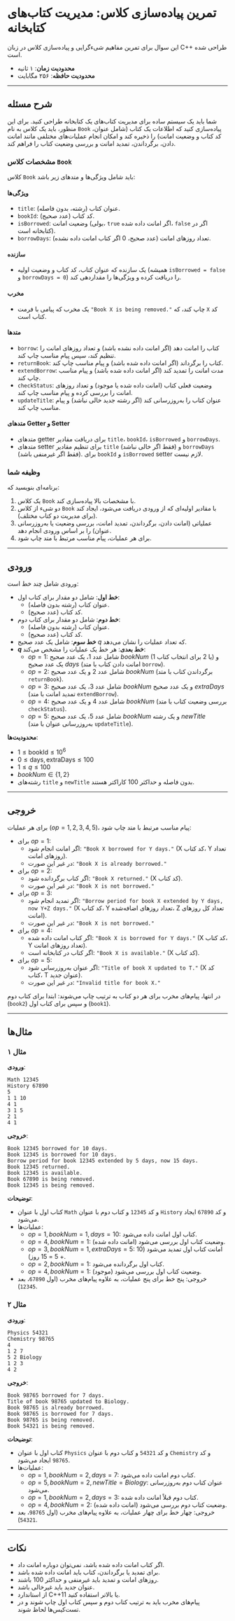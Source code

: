 # تمرین پیاده‌سازی کلاس: مدیریت کتاب‌های کتابخانه

این سوال برای تمرین مفاهیم شیءگرایی و پیاده‌سازی کلاس در زبان C++ طراحی شده است.

- **محدودیت زمان**: ۱ ثانیه
- **محدودیت حافظه**: ۲۵۶ مگابایت

---

## شرح مسئله

شما باید یک سیستم ساده برای مدیریت کتاب‌های یک کتابخانه طراحی کنید. برای این منظور، باید یک کلاس به نام `Book` پیاده‌سازی کنید که اطلاعات یک کتاب (شامل عنوان، کد کتاب و وضعیت امانت) را ذخیره کند و امکان انجام عملیات‌های مختلفی مانند امانت دادن، برگرداندن، تمدید امانت و بررسی وضعیت کتاب را فراهم کند.

### مشخصات کلاس `Book`

کلاس `Book` باید شامل ویژگی‌ها و متدهای زیر باشد:

#### ویژگی‌ها
- `title`: عنوان کتاب (رشته، بدون فاصله).
- `bookId`: کد کتاب (عدد صحیح).
- `isBorrowed`: وضعیت امانت (بولی، `true` اگر امانت داده شده، `false` اگر در کتابخانه است).
- `borrowDays`: تعداد روزهای امانت (عدد صحیح، 0 اگر کتاب امانت داده نشده).

#### سازنده
- یک سازنده که عنوان کتاب، کد کتاب و وضعیت اولیه (همیشه `isBorrowed = false` و `borrowDays = 0`) را دریافت کرده و ویژگی‌ها را مقداردهی کند.

#### مخرب
- یک مخرب که پیامی با فرمت `"Book X is being removed."` چاپ کند، که `X` کد کتاب است.

#### متدها
- `borrow`: کتاب را امانت دهد (اگر امانت داده نشده باشد) و تعداد روزهای امانت را تنظیم کند، سپس پیام مناسب چاپ کند.
- `returnBook`: کتاب را برگرداند (اگر امانت داده شده باشد) و پیام مناسب چاپ کند.
- `extendBorrow`: مدت امانت را تمدید کند (اگر امانت داده شده باشد) و پیام مناسب چاپ کند.
- `checkStatus`: وضعیت فعلی کتاب (امانت داده شده یا موجود) و تعداد روزهای امانت را بررسی کرده و پیام مناسب چاپ کند.
- `updateTitle`: عنوان کتاب را به‌روزرسانی کند (اگر رشته جدید خالی نباشد) و پیام مناسب چاپ کند.

#### متدهای Getter و Setter
- متدهای getter برای دریافت مقادیر `title`، `bookId`، `isBorrowed` و `borrowDays`.
- متدهای setter برای تنظیم مقادیر `title` (فقط اگر خالی نباشد) و `borrowDays` (فقط اگر غیرمنفی باشد). برای `bookId` و `isBorrowed` setter لازم نیست.

### وظیفه شما
برنامه‌ای بنویسید که:
1. یک کلاس `Book` با مشخصات بالا پیاده‌سازی کند.
2. دو شیء از کلاس `Book` با مقادیر اولیه‌ای که از ورودی دریافت می‌شود، ایجاد کند (برای مدیریت دو کتاب مختلف).
3. عملیاتی (امانت دادن، برگرداندن، تمدید امانت، بررسی وضعیت یا به‌روزرسانی عنوان) را بر اساس ورودی انجام دهد.
4. برای هر عملیات، پیام مناسب مرتبط با متد چاپ شود.

---

## ورودی

ورودی شامل چند خط است:
- **خط اول**: شامل دو مقدار برای کتاب اول:
  - عنوان کتاب (رشته بدون فاصله).
  - کد کتاب (عدد صحیح).
- **خط دوم**: شامل دو مقدار برای کتاب دوم:
  - عنوان کتاب (رشته بدون فاصله).
  - کد کتاب (عدد صحیح).
- **خط سوم**: شامل یک عدد صحیح $q$ که تعداد عملیات را نشان می‌دهد.
- **$q$ خط بعدی**: هر خط یک عملیات را مشخص می‌کند:
  - $op = 1$: شامل عدد $1$، یک عدد صحیح $bookNum$ (1 یا 2 برای انتخاب کتاب) و یک عدد صحیح $days$ (امانت دادن کتاب با متد `borrow`).
  - $op = 2$: شامل عدد $2$ و یک عدد صحیح $bookNum$ (برگرداندن کتاب با متد `returnBook`).
  - $op = 3$: شامل عدد $3$، یک عدد صحیح $bookNum$ و یک عدد صحیح $extraDays$ (تمدید امانت با متد `extendBorrow`).
  - $op = 4$: شامل عدد $4$ و یک عدد صحیح $bookNum$ (بررسی وضعیت کتاب با متد `checkStatus`).
  - $op = 5$: شامل عدد $5$، یک عدد صحیح $bookNum$ و یک رشته $newTitle$ (به‌روزرسانی عنوان با متد `updateTitle`).

**محدودیت‌ها**:
- $1 \le \text{bookId} \le 10^6$
- $0 \le \text{days}, \text{extraDays} \le 100$
- $1 \le q \le 100$
- $bookNum \in \{1, 2\}$
- رشته‌های `title` و `newTitle` بدون فاصله و حداکثر 100 کاراکتر هستند.

---

## خروجی

برای هر عملیات ($op = 1, 2, 3, 4, 5$)، پیام مناسب مرتبط با متد چاپ شود:
- برای $op = 1$:
  - اگر امانت انجام شود: `"Book X borrowed for Y days."` (X کد کتاب، Y تعداد روزهای امانت).
  - در غیر این صورت: `"Book X is already borrowed."`
- برای $op = 2$:
  - اگر کتاب برگردانده شود: `"Book X returned."` (X کد کتاب).
  - در غیر این صورت: `"Book X is not borrowed."`
- برای $op = 3$:
  - اگر تمدید انجام شود: `"Borrow period for book X extended by Y days, now Y+Z days."` (X کد کتاب، Y تعداد روزهای اضافه‌شده، Z تعداد کل روزهای امانت).
  - در غیر این صورت: `"Book X is not borrowed."`
- برای $op = 4$:
  - اگر کتاب امانت داده شده: `"Book X is borrowed for Y days."` (X کد کتاب، Y تعداد روزهای امانت).
  - اگر کتاب در کتابخانه است: `"Book X is available."` (X کد کتاب).
- برای $op = 5$:
  - اگر عنوان به‌روزرسانی شود: `"Title of book X updated to T."` (X کد کتاب، T عنوان جدید).
  - در غیر این صورت: `"Invalid title for book X."`

در انتها، پیام‌های مخرب برای هر دو کتاب به ترتیب چاپ می‌شوند: ابتدا برای کتاب دوم (`book2`) و سپس برای کتاب اول (`book1`).

---

## مثال‌ها

### مثال ۱

**ورودی**:
```
Math 12345
History 67890
5
1 1 10
4 1
3 1 5
2 1
4 1
```

**خروجی**:
```
Book 12345 borrowed for 10 days.
Book 12345 is borrowed for 10 days.
Borrow period for book 12345 extended by 5 days, now 15 days.
Book 12345 returned.
Book 12345 is available.
Book 67890 is being removed.
Book 12345 is being removed.
```

**توضیحات**:
- کتاب اول با عنوان `Math` و کد `12345` و کتاب دوم با عنوان `History` و کد `67890` ایجاد می‌شود.
- عملیات‌ها:
  - $op = 1, bookNum = 1, days = 10$: کتاب اول امانت داده می‌شود.
  - $op = 4, bookNum = 1$: وضعیت کتاب اول بررسی می‌شود (امانت داده شده).
  - $op = 3, bookNum = 1, extraDays = 5$: امانت کتاب اول تمدید می‌شود (10 + 5 = 15 روز).
  - $op = 2, bookNum = 1$: کتاب اول برگردانده می‌شود.
  - $op = 4, bookNum = 1$: وضعیت کتاب اول بررسی می‌شود (موجود).
- خروجی: پنج خط برای پنج عملیات، به علاوه پیام‌های مخرب (اول `67890`، بعد `12345`).

### مثال ۲

**ورودی**:
```
Physics 54321
Chemistry 98765
4
1 2 7
5 2 Biology
1 2 3
4 2
```

**خروجی**:
```
Book 98765 borrowed for 7 days.
Title of book 98765 updated to Biology.
Book 98765 is already borrowed.
Book 98765 is borrowed for 7 days.
Book 98765 is being removed.
Book 54321 is being removed.
```

**توضیحات**:
- کتاب اول با عنوان `Physics` و کد `54321` و کتاب دوم با عنوان `Chemistry` و کد `98765` ایجاد می‌شود.
- عملیات‌ها:
  - $op = 1, bookNum = 2, days = 7$: کتاب دوم امانت داده می‌شود.
  - $op = 5, bookNum = 2, newTitle = Biology$: عنوان کتاب دوم به‌روزرسانی می‌شود.
  - $op = 1, bookNum = 2, days = 3$: کتاب دوم قبلاً امانت داده شده.
  - $op = 4, bookNum = 2$: وضعیت کتاب دوم بررسی می‌شود (امانت داده شده).
- خروجی: چهار خط برای چهار عملیات، به علاوه پیام‌های مخرب (اول `98765`، بعد `54321`).

---

## نکات
- اگر کتاب امانت داده شده باشد، نمی‌توان دوباره امانت داد.
- برای تمدید یا برگرداندن، کتاب باید امانت داده شده باشد.
- روزهای امانت و تمدید باید غیرمنفی و حداکثر 100 باشند.
- عنوان جدید باید غیرخالی باشد.
- از استاندارد C++11 یا بالاتر استفاده کنید.
- پیام‌های مخرب باید به ترتیب کتاب دوم و سپس کتاب اول چاپ شوند و در تست‌کیس‌ها لحاظ شوند.